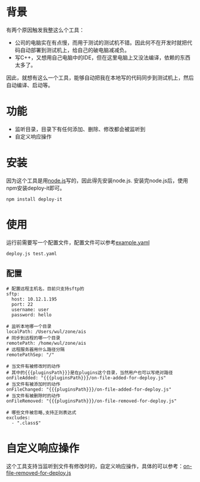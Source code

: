# 背景
有两个原因触发我整这么个工具：

* 公司的电脑实在有点慢，而用于测试的测试机不错。因此何不在开发时就把代码自动部署到测试机上，给自己的破电脑减减负。
* 写C++，又想用自己电脑中的IDE，但在这里电脑上又没法编译，依赖的东西太多了。
   
因此，就想有这么一个工具，能够自动把我在本地写的代码同步到测试机上，然后自动编译、启动等。

# 功能

* 监听目录，目录下有任何添加、删除、修改都会被监听到
* 自定义响应操作

# 安装
因为这个工具是用[node.js](http://nodejs.org/)写的，因此得先安装node.js.
安装完node.js后，使用npm安装deploy-it即可。

    npm install deploy-it

# 使用
运行前需要写一个配置文件，配置文件可以参考[example.yaml](https://github.com/magicsky/deploy-it/blob/master/example.yaml)

    deploy.js test.yaml

## 配置

    # 配置远程主机名，目前只支持sftp的
    sftp:
      host: 10.12.1.195
      port: 22
      username: user
      password: hello
    
    # 监听本地哪一个目录
    localPath: /Users/wul/zone/ais
    # 同步到远程的哪一个目录
    remotePath: /home/wul/zone/ais
    # 远程服务器用什么路径分隔
    remotePathSep: "/"

    # 当文件有被修改时的动作
    # 其中的{{{pluginsPath}}}是在plugins这个目录，当然用户也可以写绝对路径
    onFileAdded: "{{{pluginsPath}}}/on-file-added-for-deploy.js"
    # 当文件有被添加时的动作
    onFileChanged: "{{{pluginsPath}}}/on-file-added-for-deploy.js"
    # 当文件有被删除时的动作
    onFileRemoved: "{{{pluginsPath}}}/on-file-removed-for-deploy.js"
    
    # 哪些文件被忽略,支持正则表达式
    excludes:
      - ".class$"

# 自定义响应操作
这个工具支持当监听到文件有修改时的，自定义响应操作，具体的可以参考：[on-file-removed-for-deploy.js](https://github.com/magicsky/deploy-it/blob/master/plugins/on-file-removed-for-deploy.js)
      
